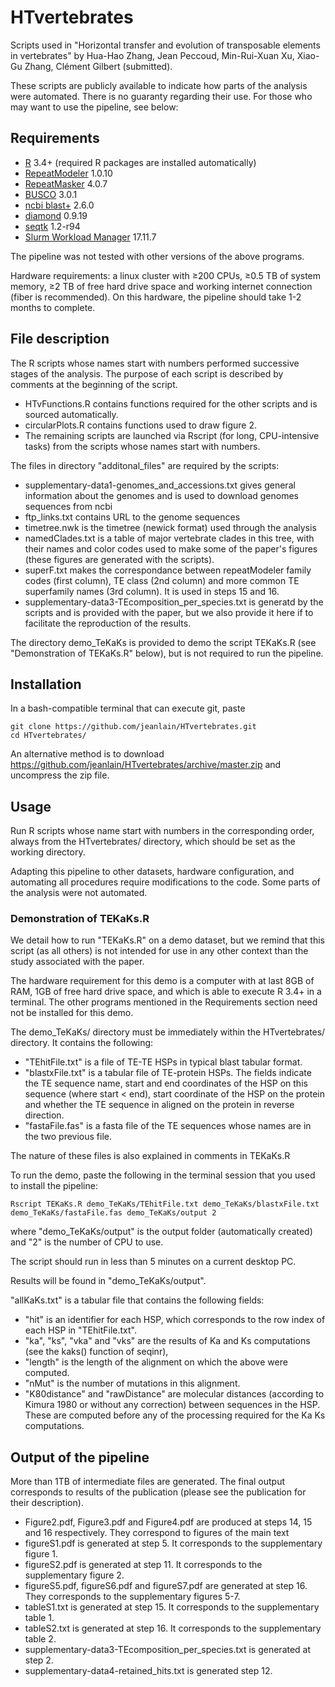 # HTvertebrates

Scripts used in "Horizontal transfer and evolution of transposable elements in vertebrates" by Hua-Hao Zhang, Jean Peccoud, Min-Rui-Xuan Xu, Xiao-Gu Zhang, Clément Gilbert (submitted).

These scripts are publicly available to indicate how parts of the analysis were automated. There is no guaranty regarding their use. 
For those who may want to use the pipeline, see below:

## Requirements
- [R](https://cran.r-project.org) 3.4+ (required R packages are installed automatically)
- [RepeatModeler](http://www.repeatmasker.org/RepeatModeler/) 1.0.10
- [RepeatMasker](http://www.repeatmasker.org/RMDownload.html) 4.0.7
- [BUSCO](https://gitlab.com/ezlab/busco) 3.0.1
- [ncbi blast+](https://blast.ncbi.nlm.nih.gov/Blast.cgi?CMD=Web&PAGE_TYPE=BlastDocs&DOC_TYPE=Download) 2.6.0
- [diamond](https://github.com/bbuchfink/diamond) 0.9.19
- [seqtk](https://github.com/lh3/seqtk) 1.2-r94 
- [Slurm Workload Manager](https://slurm.schedmd.com/download.html) 17.11.7

The pipeline was not tested with other versions of the above programs. 

Hardware requirements: a linux cluster with ≥200 CPUs, ≥0.5 TB of system memory,  ≥2 TB of free hard drive space and working internet connection (fiber is recommended). On this hardware, the pipeline should take 1-2 months to complete.

## File description
The R scripts whose names start with numbers performed successive stages of the analysis. The purpose of each script is described by comments at the beginning of the script. 

- HTvFunctions.R contains functions required for the other scripts and is sourced automatically.
- circularPlots.R contains functions used to draw figure 2. 
- The remaining scripts are launched via Rscript (for long, CPU-intensive tasks) from the scripts whose names start with numbers. 

The files in directory "additonal_files" are required by the scripts:
- supplementary-data1-genomes_and_accessions.txt gives general information about the genomes and is used to download genomes sequences from ncbi
- ftp_links.txt contains URL to the genome sequences
- timetree.nwk is the timetree (newick format) used through the analysis
- namedClades.txt is a table of major vertebrate clades in this tree, with their names and color codes used to make some of the paper's figures (these figures are generated with the scripts).
- superF.txt makes the correspondance between repeatModeler family codes (first column), TE class (2nd column) and more common TE superfamily names (3rd column). It is used in steps 15 and 16.
- supplementary-data3-TEcomposition_per_species.txt is generatd by the scripts and is provided with the paper, but we also provide it here if to facilitate the reproduction of the results.

The directory demo_TeKaKs is provided to demo the script TEKaKs.R (see "Demonstration of TEKaKs.R" below), but is not required to run the pipeline.

## Installation
In a bash-compatible terminal that can execute git, paste
```
git clone https://github.com/jeanlain/HTvertebrates.git
cd HTvertebrates/
```

An alternative method is to download https://github.com/jeanlain/HTvertebrates/archive/master.zip and uncompress the zip file.


## Usage
Run R scripts whose name start with numbers in the corresponding order, always from the HTvertebrates/ directory, which should be set as the working directory.

Adapting this pipeline to other datasets, hardware configuration, and automating all procedures require modifications to the code. Some parts of the analysis were not automated.

### Demonstration of TEKaKs.R 
We detail how to run "TEKaKs.R" on a demo dataset, but we remind that this script (as all others) is not intended for use in any other context than the study associated with the paper.

The hardware requirement for this demo is a computer with at last 8GB of RAM, 1GB of free hard drive space, and which is able to execute R 3.4+ in a terminal. The other programs mentioned in the Requirements section need not be installed for this demo.

The demo_TeKaKs/ directory must be immediately within the HTvertebrates/ directory. It contains the following:
- "TEhitFile.txt" is a file of TE-TE HSPs in typical blast tabular format.
- "blastxFile.txt" is a tabular file of TE-protein HSPs. The fields indicate the TE sequence name, start and end coordinates of the HSP on this sequence (where start < end), start coordinate of the HSP on the protein and whether the TE sequence in aligned on the protein in reverse direction.
- "fastaFile.fas" is a fasta file of the TE sequences whose names are in the two previous file.

The nature of these files is also explained in comments in TEKaKs.R

To run the demo, paste the following in the terminal session that you used to install the pipeline:
```
Rscript TEKaKs.R demo_TeKaKs/TEhitFile.txt demo_TeKaKs/blastxFile.txt demo_TeKaKs/fastaFile.fas demo_TeKaKs/output 2
```
where "demo_TeKaKs/output" is the output folder (automatically created) and "2" is the number of CPU to use.

The script should run in less than 5 minutes on a current desktop PC.

Results will be found in "demo_TeKaKs/output".

"allKaKs.txt" is a tabular file that contains the following fields:
- "hit" is an identifier for each HSP, which corresponds to the row index of each HSP in "TEhitFile.txt".
- "ka", "ks", "vka" and "vks" are the results of Ka and Ks computations (see the kaks() function of seqinr), 
- "length" is the length of the alignment on which the above were computed.
- "nMut" is the number of mutations in this alignment.
- "K80distance" and "rawDistance" are molecular distances (according to Kimura 1980 or without any correction) between sequences in the HSP. These are computed before any of the processing required for the Ka Ks computations.


## Output of the pipeline
More than 1TB of intermediate files are generated.
The final output corresponds to results of the publication (please see the publication for their description).
- Figure2.pdf, Figure3.pdf and Figure4.pdf are produced at steps 14, 15 and 16 respectively. They correspond to figures of the main text
- figureS1.pdf is generated at step 5. It corresponds to the supplementary figure 1.
- figureS2.pdf is generated at step 11. It corresponds to the supplementary figure 2.
- figureS5.pdf, figureS6.pdf and figureS7.pdf are generated at step 16. They corresponds to the supplementary figures 5-7.
- tableS1.txt is generated at step 15. It corresponds to the supplementary table 1.
- tableS2.txt is generated at step 16. It corresponds to the supplementary table 2.
- supplementary-data3-TEcomposition_per_species.txt is generated at step 2. 
- supplementary-data4-retained_hits.txt is generated step 12. 

